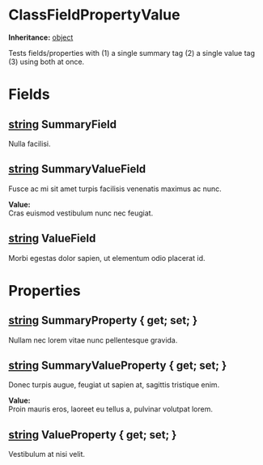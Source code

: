 # ClassFieldPropertyValue

**Inheritance:** [object](https://docs.microsoft.com/en-us/dotnet/api/system.object)  
  
Tests fields/properties with (1) a single summary tag (2) a single value tag (3) using both at once.  
  
  

# Fields

## [string](https://docs.microsoft.com/en-us/dotnet/api/system.string) SummaryField

Nulla facilisi.  
  
  

## [string](https://docs.microsoft.com/en-us/dotnet/api/system.string) SummaryValueField

Fusce ac mi sit amet turpis facilisis venenatis maximus ac nunc.  
  
  
**Value:**  
Cras euismod vestibulum nunc nec feugiat.  
  
  

## [string](https://docs.microsoft.com/en-us/dotnet/api/system.string) ValueField

Morbi egestas dolor sapien, ut elementum odio placerat id.  
  
  

# Properties

## [string](https://docs.microsoft.com/en-us/dotnet/api/system.string) SummaryProperty { get; set; }

Nullam nec lorem vitae nunc pellentesque gravida.  
  
  

## [string](https://docs.microsoft.com/en-us/dotnet/api/system.string) SummaryValueProperty { get; set; }

Donec turpis augue, feugiat ut sapien at, sagittis tristique enim.  
  
  
**Value:**  
Proin mauris eros, laoreet eu tellus a, pulvinar volutpat lorem.  
  
  

## [string](https://docs.microsoft.com/en-us/dotnet/api/system.string) ValueProperty { get; set; }

Vestibulum at nisi velit.  
  
  

